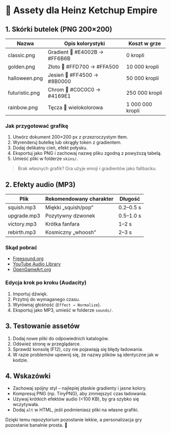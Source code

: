 # 🎨 Assety dla Heinz Ketchup Empire

## 1. Skórki butelek (PNG 200×200)
| Nazwa        | Opis kolorystyki              | Koszt w grze |
|--------------|-------------------------------|--------------|
| classic.png  | Gradient 🍅 #E4002B → #FF6B6B | 0 kropli     |
| golden.png   | Złoto 👑 #FFD700 → #FFA500    | 10 000 kropli|
| halloween.png| Jesień 🎃 #FF4500 → #8B0000   | 50 000 kropli|
| futuristic.png| Chrom 🔮 #C0C0C0 → #4169E1  | 250 000 kropli|
| rainbow.png  | Tęcza 🌈 wielokolorowa        | 1 000 000 kropli|

### Jak przygotować grafikę
1. Utwórz dokument 200×200 px z przezroczystym tłem.
2. Wyrenderuj butelkę lub okrągły token z gradientem.
3. Dodaj delikatny cień, efekt połysku.
4. Eksportuj jako PNG i zachowaj nazwę pliku zgodną z powyższą tabelą.
5. Umieść pliki w folderze `skins/`.

> Brak własnych grafik? Gra użyje emoji i gradientów jako fallbacku.

## 2. Efekty audio (MP3)
| Plik          | Rekomendowany charakter | Długość |
|---------------|-------------------------|---------|
| squish.mp3    | Miękki „squish/pop”     | 0.2–0.5 s |
| upgrade.mp3   | Pozytywny dzwonek       | 0.5–1.0 s |
| victory.mp3   | Krótka fanfara          | 1–2 s     |
| rebirth.mp3   | Kosmiczny „whoosh”      | 2–3 s     |

### Skąd pobrać
- [Freesound.org](https://freesound.org)
- [YouTube Audio Library](https://studio.youtube.com/channel/UC/music)
- [OpenGameArt.org](https://opengameart.org)

### Edycja krok po kroku (Audacity)
1. Importuj dźwięk.
2. Przytnij do wymaganego czasu.
3. Wyrównaj głośność (`Effect → Normalize`).
4. Eksportuj jako MP3, umieść w folderze `sounds/`.

## 3. Testowanie assetów
1. Dodaj nowe pliki do odpowiednich katalogów.
2. Odśwież stronę w przeglądarce.
3. Sprawdź konsolę (F12), czy nie pojawiają się błędy ładowania.
4. W razie problemów upewnij się, że nazwy plików są identyczne jak w kodzie.

## 4. Wskazówki
- Zachowaj spójny styl – najlepiej płaskie gradienty i jasne kolory.
- Kompresuj PNG (np. TinyPNG), aby zmniejszyć czas ładowania.
- Używaj krótkich efektów audio (<100 KB), by gra szybko się wczytywała.
- Dodaj `alt` w HTML, jeśli podmieniasz pliki na własne grafiki.

Dzięki temu repozytorium pozostanie lekkie, a personalizacja gry pozostanie banalnie prosta. 🎯
